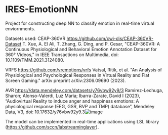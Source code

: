 # IRES-EmotionNN
Project for constructing deep NN to classify emotion in real-time virtual enviornments. 

Datasets used:
CEAP-360VR
https://github.com/cwi-dis/CEAP-360VR-Dataset
T. Xue, A. El Ali, T. Zhang, G. Ding, and P. Cesar, "CEAP-360VR: A Continuous Physiological and Behavioral Emotion Annotation Dataset for 360° Videos," in IEEE Transactions on Multimedia, doi: 10.1109/TMM.2021.3124080.

VRFS 
https://github.com/vremotions/vrfs
Vatsal, Ritik, et al. "An Analysis of Physiological and Psychological Responses in Virtual Reality and Flat Screen Gaming." arXiv preprint arXiv:2306.09690 (2023).

AVR 
https://data.mendeley.com/datasets/y76vbw92y9/3
Ramirez-Lechuga, Sharon; Alonso-Valerdi, Luz Maria; Ibarra-Zarate, David I (2023), “Audiovirtual Reality to induce anger and happiness emotions: A physiological response (EEG, GSR, BVP and TMP) database”, Mendeley Data, V3, doi: 10.17632/y76vbw92y9.3![image](https://github.com/emilydoherty/IRES-EmotionNN/assets/88332460/b6cf4a05-e4e9-496b-b621-3f0c8c32b2c2)

The model can be implemented in real-time applications using LSL library (https://github.com/sccn/labstreaminglayer). 
